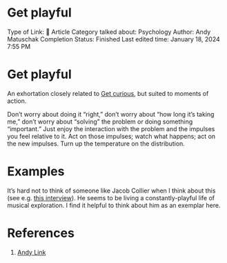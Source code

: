 # Get playful

Type of Link: 📝 Article
Category talked about: Psychology
Author: Andy Matuschak
Completion Status: Finished
Last edited time: January 18, 2024 7:55 PM

# **Get playful**

An exhortation closely related to [Get curious](Get%20curious.md), but suited to moments of action.

Don’t worry about doing it “right,” don’t worry about “how long it’s taking me,” don’t worry about “solving” the problem or doing something “important.” Just enjoy the interaction with the problem and the impulses you feel relative to it. Act on those impulses; watch what happens; act on the new impulses. Turn up the temperature on the distribution.

# Examples

It’s hard not to think of someone like Jacob Collier when I think about this (see e.g. [this interview](https://www.youtube.com/watch?v=sNCNFm17McA)). He seems to be living a constantly-playful life of musical exploration. I find it helpful to think about him as an exemplar here.

# References

1. [Andy Link](https://notes.andymatuschak.org/About_these_notes?stackedNotes=z5E5QawiXCMbtNtupvxeoEX&stackedNotes=zKGjQtsTKgscAoq271ZzKqw&stackedNotes=zNQV445UEcyLXVsRVgoVSfv&stackedNotes=zFuk9QqspNYHAgvzZc33ZGH&stackedNotes=zDXBGEWk7msyonQ2Ngnrf8h&stackedNotes=zB74H9CuWrosEuqve7jZyCo&stackedNotes=zRbqwbnhmVdfLtKxMCibMoX&stackedNotes=zH7AVUkqYYK7xmoAn8PTpAV&stackedNotes=z2qjVZKqSqrqkhFhvUpPDtd&stackedNotes=zQvbnYfHdG1gARTbtC4pje6&stackedNotes=zKBhqUkoRWoNV72aG21GYst&stackedNotes=zKzUzQENhyEDnuwPUhh2EQM&stackedNotes=zME6gV6mc1mQ2KDE5acyho8&stackedNotes=z2iksmfhifvy5a16Abv5MUW&stackedNotes=zHTevHGZQPu8QHpRhUmtsuK&stackedNotes=zSve33D7x1qe5WUjojDcM9y&stackedNotes=z2q7U5ZvXeDxXD6vXAbZb9a&stackedNotes=zQ48c3CqTAtpJJ2itF7Uu85)